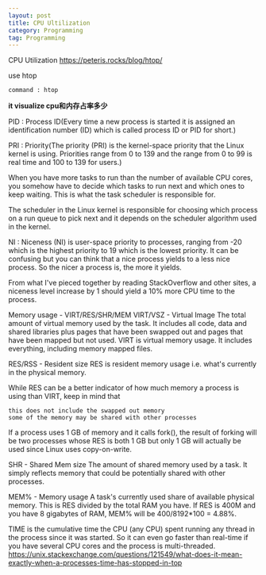 ```yaml
---
layout: post
title: CPU Ultilization
category: Programming
tag: Programming
---
```


CPU Utilization
https://peteris.rocks/blog/htop/

use htop

```
command : htop
```

**it visualize cpu和内存占率多少**

PID : Process ID(Every time a new process is started it is assigned an identification number (ID) which is called process ID or PID for short.)

PRI :
Priority(The priority (PRI) is the kernel-space priority that the Linux kernel is using. Priorities range from 0 to 139 and the range from 0 to 99 is real time and 100 to 139 for users.)

When you have more tasks to run than the number of available CPU cores, you somehow have to decide which tasks to run next and which ones to keep waiting. This is what the task scheduler is responsible for.

The scheduler in the Linux kernel is responsible for choosing which process on a run queue to pick next and it depends on the scheduler algorithm used in the kernel.

NI : Niceness (NI) is user-space priority to processes, ranging from -20 which is the highest priority to 19 which is the lowest priority. It can be confusing but you can think that a nice process yields to a less nice process. So the nicer a process is, the more it yields.

From what I've pieced together by reading StackOverflow and other sites, a niceness level increase by 1 should yield a 10% more CPU time to the process.

Memory usage - VIRT/RES/SHR/MEM
VIRT/VSZ - Virtual Image
The total amount of virtual memory used by the task. It includes all code, data and shared libraries plus pages that have been swapped out and pages that have been mapped but not used.
VIRT is virtual memory usage. It includes everything, including memory mapped files.

RES/RSS - Resident size
RES is resident memory usage i.e. what's currently in the physical memory.

While RES can be a better indicator of how much memory a process is using than VIRT, keep in mind that

    this does not include the swapped out memory
    some of the memory may be shared with other processes

If a process uses 1 GB of memory and it calls fork(), the result of forking will be two processes whose RES is both 1 GB but only 1 GB will actually be used since Linux uses copy-on-write.

SHR - Shared Mem size
The amount of shared memory used by a task. It simply reflects memory that could be potentially shared with other processes.

MEM% - Memory usage
A task's currently used share of available physical memory.
This is RES divided by the total RAM you have.
If RES is 400M and you have 8 gigabytes of RAM, MEM% will be 400/8192*100 = 4.88%.

TIME is the cumulative time the CPU (any CPU) spent running any thread in the process since it was started. So it can even go faster than real-time if you have several CPU cores and the process is multi-threaded.
https://unix.stackexchange.com/questions/121549/what-does-it-mean-exactly-when-a-processes-time-has-stopped-in-top
